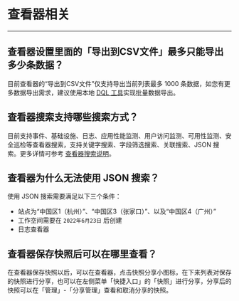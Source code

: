 # 查看器相关
---

## 查看器设置里面的「导出到CSV文件」最多只能导出多少条数据？

目前查看器的“导出到CSV文件”仅支持导出当前列表最多 1000 条数据，如您有更多数据导出需求，建议使用本地 [DQL 工具](../datakit/datakit-dql-how-to.md)实现批量数据导出。

## 查看器搜索支持哪些搜索方式？

目前支持事件、基础设施、日志、应用性能监测、用户访问监测、可用性监测、安全巡检等查看器搜索，支持关键字搜索、字段筛选搜索、关联搜索、JSON 搜索。更多详情可参考 [查看器搜索说明](../others/explorer-search.md)。

## 查看器为什么无法使用 JSON 搜索？

使用 JSON 搜索需要满足以下三个条件：

- 站点为“中国区1（杭州）”、“中国区3（张家口）”、以及“中国区4（广州）”
- 工作空间需要在 `2022年6月23日` 后创建
- 日志查看器

## 查看器保存快照后可以在哪里查看？

在查看器保存快照以后，可以在查看器，点击快照分享小图标，在下来列表对保存的快照进行分享，也可以在左侧菜单「快捷入口」的「快照」进行分享，分享后的快照可以在「管理」-「分享管理」查看和取消分享的快照。
